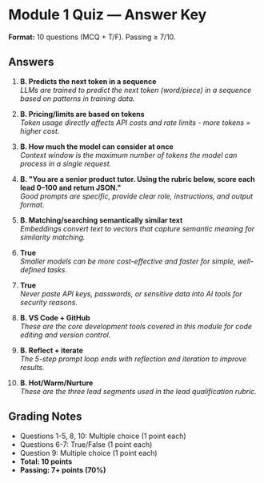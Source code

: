 # Module 1 Quiz — Answer Key

**Format:** 10 questions (MCQ + T/F). Passing ≥ 7/10.

## Answers

1) **B. Predicts the next token in a sequence**  
   *LLMs are trained to predict the next token (word/piece) in a sequence based on patterns in training data.*

2) **B. Pricing/limits are based on tokens**  
   *Token usage directly affects API costs and rate limits - more tokens = higher cost.*

3) **B. How much the model can consider at once**  
   *Context window is the maximum number of tokens the model can process in a single request.*

4) **B. "You are a senior product tutor. Using the rubric below, score each lead 0–100 and return JSON."**  
   *Good prompts are specific, provide clear role, instructions, and output format.*

5) **B. Matching/searching semantically similar text**  
   *Embeddings convert text to vectors that capture semantic meaning for similarity matching.*

6) **True**  
   *Smaller models can be more cost-effective and faster for simple, well-defined tasks.*

7) **True**  
   *Never paste API keys, passwords, or sensitive data into AI tools for security reasons.*

8) **B. VS Code + GitHub**  
   *These are the core development tools covered in this module for code editing and version control.*

9) **B. Reflect + iterate**  
   *The 5-step prompt loop ends with reflection and iteration to improve results.*

10) **B. Hot/Warm/Nurture**  
    *These are the three lead segments used in the lead qualification rubric.*

## Grading Notes
- Questions 1-5, 8, 10: Multiple choice (1 point each)
- Questions 6-7: True/False (1 point each)  
- Question 9: Multiple choice (1 point each)
- **Total: 10 points**
- **Passing: 7+ points (70%)**
